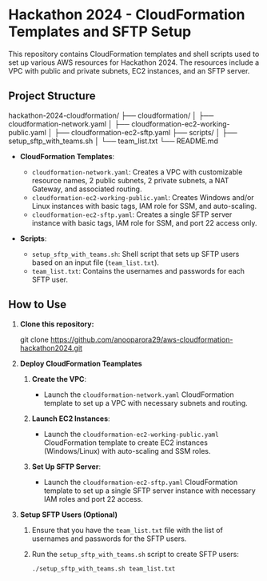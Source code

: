 # Hackathon 2024 - CloudFormation Templates and SFTP Setup

This repository contains CloudFormation templates and shell scripts used to set up various AWS resources for Hackathon 2024. The resources include a VPC with public and private subnets, EC2 instances, and an SFTP server.

## Project Structure

hackathon-2024-cloudformation/
├── cloudformation/
│   ├── cloudformation-network.yaml
│   ├── cloudformation-ec2-working-public.yaml
│   ├── cloudformation-ec2-sftp.yaml
├── scripts/
│   ├── setup_sftp_with_teams.sh
│   └── team_list.txt
└── README.md


- **CloudFormation Templates**:
  - `cloudformation-network.yaml`: Creates a VPC with customizable resource names, 2 public subnets, 2 private subnets, a NAT Gateway, and associated routing.
  - `cloudformation-ec2-working-public.yaml`: Creates Windows and/or Linux instances with basic tags, IAM role for SSM, and auto-scaling.
  - `cloudformation-ec2-sftp.yaml`: Creates a single SFTP server instance with basic tags, IAM role for SSM, and port 22 access only.

- **Scripts**:
  - `setup_sftp_with_teams.sh`: Shell script that sets up SFTP users based on an input file (`team_list.txt`).
  - `team_list.txt`: Contains the usernames and passwords for each SFTP user.

## How to Use

1. **Clone this repository:**

   git clone https://github.com/anooparora29/aws-cloudformation-hackathon2024.git
   
2. **Deploy CloudFormation Teamplates**

	1. **Create the VPC**:
  	   - Launch the `cloudformation-network.yaml` CloudFormation template to set up a VPC with necessary subnets and routing.

	2. **Launch EC2 Instances**:
  	   - Launch the `cloudformation-ec2-working-public.yaml` CloudFormation template to create EC2 instances (Windows/Linux) with auto-scaling and SSM roles.

	3. **Set Up SFTP Server**:
  	   - Launch the `cloudformation-ec2-sftp.yaml` CloudFormation template to set up a single SFTP server instance with necessary IAM roles and port 22 access.

3. **Setup SFTP Users (Optional)**

	1. Ensure that you have the `team_list.txt` file with the list of usernames and passwords for the SFTP users.
   
	2. Run the `setup_sftp_with_teams.sh` script to create SFTP users:
   	   ```bash
   	   ./setup_sftp_with_teams.sh team_list.txt

